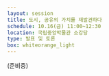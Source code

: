```yaml
---
layout: session
title: 도시, 공유의 가치를 재발견하다
schedule: 10.16(금) 11:00~12:30
location: 국립중앙박물관 소강당
type: 발표 및 토론
box: whiteorange_light
---
```


(준비중)
